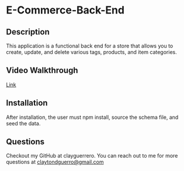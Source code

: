 # E-Commerce-Back-End

## Description

This application is a functional back end for a store that allows you to create, update, and delete various tags, products, and item categories.

## Video Walkthrough

[Link](https://drive.google.com/file/d/1321aWSiAgGPYU2mOzvft66hTGF6DISMB/view )

## Installation
After installation, the user must npm install, source the schema file, and seed the data.

## Questions

Checkout my GitHub at clayguerrero.
You can reach out to me for more questions at claytondguerro@gmail.com
